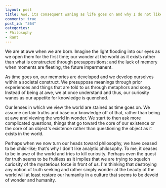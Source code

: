 ```yaml
--- 
layout: post
title: Awe, its consequent waning as life goes on and why I do not like analytic philosophy
comments: true
post_id: "364"
categories:
- Philosophy
- Rant
---
```

We are at awe when we are born.  Imagine the light flooding into our eyes as we open them for the first time; our wonder at the world as it exists rather than what is constructed through presuppositions; and the lack of memory when moments are fleeting, the future impermanent.

As time goes on, our memories are developed and we develop ourselves within a societal construct.  We presuppose meanings through prior experiences and things that are told to us through metaphors and song.  Instead of being at awe, we at once understand and thus, our curiosity wanes as our appetite for knowledge is quenched.

Our lenses in which we view the world are stained as time goes on.  We assume certain truths and base our knowledge off of that, rather than being at awe and viewing the world in wonder.  We start to then ask more complicated questions, things that go toward the core of our existence or the core of an object's existence rather than questioning the object as it exists in the world.

Perhaps when we now turn our heads toward philosophy, we have ceased to be child-like; that's why I don't like analytic philosophy.  To me, it ceases to be in awe of the world and tries to kill curiosity.  Perhaps even the quest for truth seems to be fruitless as it implies that we are trying to squelch curiosity of the mysterious force in front of us.  I'm thinking that destroying any notion of truth seeking and rather simply wonder at the beauty of the world will at least restore our humanity in a culture that seems to be devoid of wonder and humanity.
